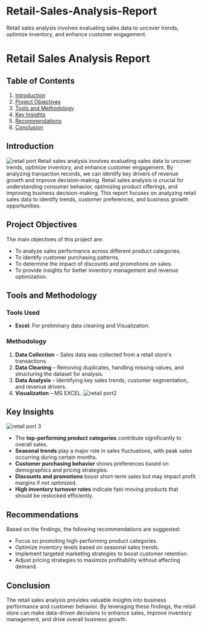 # Retail-Sales-Analysis-Report
Retail sales analysis involves evaluating sales data to uncover trends, optimize inventory, and enhance customer engagement.
# Retail Sales Analysis Report

## Table of Contents
1. [Introduction](#introduction)
2. [Project Objectives](#project-objectives)
3. [Tools and Methodology](#tools-and-methodology)
4. [Key Insights](#key-insights)
5. [Recommendations](#recommendations)
6. [Conclusion](#conclusion)

## Introduction
![retail port](https://github.com/user-attachments/assets/fcb273b6-344f-4518-89ce-ad6f5df38a49)
Retail sales analysis involves evaluating sales data to uncover trends, optimize inventory, and enhance customer engagement. By analyzing transaction records, we can identify key drivers of revenue growth and improve decision-making.
Retail sales analysis is crucial for understanding consumer behavior, optimizing product offerings, and improving business decision-making. This report focuses on analyzing retail sales data to identify trends, customer preferences, and business growth opportunities.

## Project Objectives
The main objectives of this project are:

- To analyze sales performance across different product categories.
- To identify customer purchasing patterns.
- To determine the impact of discounts and promotions on sales.
- To provide insights for better inventory management and revenue optimization.

## Tools and Methodology

### Tools Used
- **Excel**: For preliminary data cleaning and Visualization.
  
### Methodology
1. **Data Collection** – Sales data was collected from a retail store's transactions.
2. **Data Cleaning** – Removing duplicates, handling missing values, and structuring the dataset for analysis.
3. **Data Analysis** – Identifying key sales trends, customer segmentation, and revenue drivers.
4. **Visualization** – MS EXCEL.
![retail port2](https://github.com/user-attachments/assets/fb7e75f5-de3a-4227-bfbf-f798ffe2beab)

## Key Insights
![retail port 3](https://github.com/user-attachments/assets/811e1716-c6d9-472b-84fc-8768108643c2)
- The **top-performing product categories** contribute significantly to overall sales.
- **Seasonal trends** play a major role in sales fluctuations, with peak sales occurring during certain months.
- **Customer purchasing behavior** shows preferences based on demographics and pricing strategies.
- **Discounts and promotions** boost short-term sales but may impact profit margins if not optimized.
- **High inventory turnover rates** indicate fast-moving products that should be restocked efficiently.

## Recommendations
Based on the findings, the following recommendations are suggested:

- Focus on promoting high-performing product categories.
- Optimize inventory levels based on seasonal sales trends.
- Implement targeted marketing strategies to boost customer retention.
- Adjust pricing strategies to maximize profitability without affecting demand.

## Conclusion
The retail sales analysis provides valuable insights into business performance and customer behavior. By leveraging these findings, the retail store can make data-driven decisions to enhance sales, improve inventory management, and drive overall business growth.
